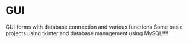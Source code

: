 # GUI
GUI forms with database connection and various functions 
Some basic projects using tkinter and database management using MySQL!!!!
